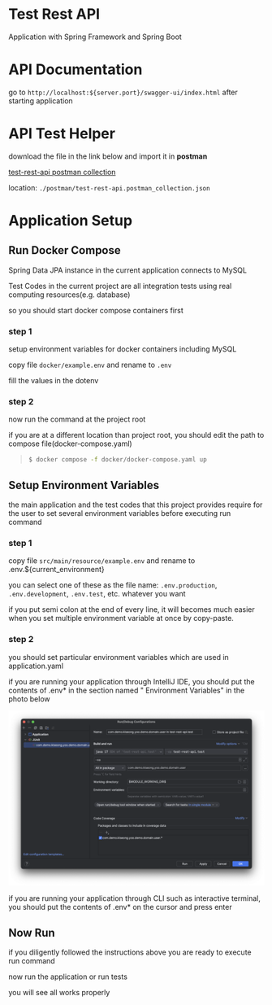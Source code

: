 # Test Rest API

Application with Spring Framework and Spring Boot

# API Documentation

go to `http://localhost:${server.port}/swagger-ui/index.html` after starting application

# API Test Helper

download the file in the link below and import it in **postman**

[test-rest-api postman collection](./postman/test-rest-api.postman_collection.json)

location: `./postman/test-rest-api.postman_collection.json`

# Application Setup

## Run Docker Compose

Spring Data JPA instance in the current application connects to MySQL

Test Codes in the current project are all integration tests using real computing resources(e.g. database)

so you should start docker compose containers first

### step 1

setup environment variables for docker containers including MySQL

copy file `docker/example.env` and rename to `.env`

fill the values in the dotenv

### step 2

now run the command at the project root

if you are at a different location than project root, you should edit the path to compose file(docker-compose.yaml)

> ```bash
> $ docker compose -f docker/docker-compose.yaml up
>```

## Setup Environment Variables

the main application and the test codes that this project provides require for the user to set several environment variables before executing run command

### step 1

copy file `src/main/resource/example.env` and rename to .env.${current_environment}

you can select one of these as the file name: `.env.production`, `.env.development`, `.env.test`, etc. whatever you want

if you put semi colon at the end of every line, it will becomes much easier when you set multiple environment variable
at once by copy-paste.

### step 2

you should set particular environment variables which are used in application.yaml

if you are running your application through IntelliJ IDE, you should put the contents of .env* in the section named "
Environment Variables" in the photo below

![edit-configuration-dialog](./images/edit-configuration-dialog.png)

if you are running your application through CLI such as interactive terminal, you should put the contents of .env* on the cursor and press enter

## Now Run

if you diligently followed the instructions above you are ready to execute run command

now run the application or run tests

you will see all works properly
